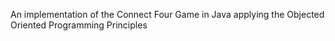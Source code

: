 An implementation of the Connect Four Game in Java applying the Objected Oriented Programming Principles


